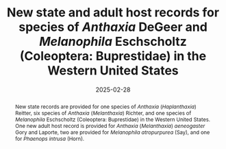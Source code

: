 ---
title: 'New state and adult host records for species of <i>Anthaxia</i> DeGeer and <i>Melanophila</i> Eschscholtz (Coleoptera: Buprestidae) in the Western United States'
date: '2025-02-28'
doi: 'https://doi.org/10.64338/im.1107.3gub4'
journal: Insecta Mundi
issue: '1107'
pagination: '1–3'
zoobank: 'urn:lsid:zoobank.org:pub:381DD2D9-A001-4EE2-BBD2-4EFFF411338A'
authors:
  - first_name: 'Richard L.'
    last_name: 'Westcott'
    affiliation: '2057 Mockingbird Dr. S, Salem, OR 97302 USA'
    email: 'bugsnkoi@gmail.com'
    orcid: 

  - first_name: 'Luc'
    last_name: 'Leblanc'
    affiliation: 'W.F. Barr Entomological Museum, University of Idaho Department of Entomology, Plant Pathology and Nematology 875 Perimeter Drive MS 2329, Moscow, ID 83844-2329'
    email: 'leblancl@uidaho.edu'
    orcid:

download: 'https://drive.google.com/file/d/1B2hoenHYBfgDUi_W2pT0lPns128oq-Qx/view?usp=sharing'

supplementary:

keywords: 
  - Buprestinae
  - Anthaxiini
  - Melanophilini
  - distribution

categories:
  - Coleoptera
  - Buprestidae
  
references:
  - authors: Barr WF.
    year: 1971
    title: 'Family Buprestidae. p. 55–89. In: Hatch MH. Beetles of the Pacific Northwest, part V. University of Washington Press; Seattle, WA'
    pages: 662 p
    doi: 
    url: 
    access: 

  - authors: Barr WF, Linsley EG.
    year: 1947
    title: 'Distributional and biological notes on the species of the subgenus <i>Melanophila </i>occurring in western North America. The Pan-Pacific Entomologist 23'
    pages: 162–166
    doi: 
    url: 
    access: 

  - authors: Beer FM, Hatch MH.
    year: 1941
    title: 'The Coleoptera of Washington: Buprestidae. University of Washington Publications in Biology 10'
    pages: 93–144
    doi: 
    url: 
    access: 

  - authors: Evenhuis NL.
    year: 2025
    title: 'The Insect and Spider Collections of the World Website'
    pages: 
    doi: 
    url: http://hbs.bishopmuseum.org/
    access: (Last accessed 4 January 2025.)

  - authors: Jelínek J, Kubáň V.
    year: 2015
    title: 'RNDr. Svatopluk Bílý, CSc. sedmdesátiletý. (70th birthday of RNDr. Svatopluk Bílý, CSc.). Klapalekiana 51'
    pages: 109–121 (Czech and English)
    doi: 
    url: 
    access: 

  - authors: Natural Resources Conservation Service.
    year: 2025
    title: 'PLANTS Database.'
    pages: 
    doi: 
    url: https://plants.usda.gov
    access: (Last accessed 4 January 2025.)

  - authors: Volkovitsh M, Jelínek J.
    year: 2016
    title: 'Celebrating 70th birthday of RNDr. Svatopluk Bílý, CSc. Acta Entomologica Musei Nationalis Pragae 56'
    pages: 1–4
    doi: 
    url: 
    access: 

  - authors: Westcott RL, Biggam RC, Bílý S, Clark WH, Horning DS, Johnson JB, Johnson PJ, Morel RE, Nowiersky R, Rifkind J, Roberts DJ, Volkovitsh, MG.
    year: 2014
    title: 'In memory of William Fredrick Barr (1920–2011). Giornale Italiano di Entomologia 13'
    pages: 381–400
    doi: 
    url: 
    access: 
 
abstract: 'New state records are provided for one species of <i>Anthaxia </i>(<i>Haplanthaxia</i>) Reitter, six species of <i>Anthaxia </i>(<i>Melanthaxia</i>) Richter, and one species of <i>Melanophila </i>Eschscholtz (Coleoptera: Buprestidae) in the Western United States. One new adult host record is provided for <i>Anthaxia </i>(<i>Melanthaxia</i>) <i>aeneogaster </i>Gory and Laporte, two are provided for <i>Melanophila atropurpurea </i>(Say), and one for <i>Phaenops intrusa </i>(Horn).'

---